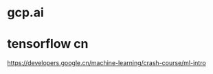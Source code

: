 # gcp.ai   

# tensorflow cn    
https://developers.google.cn/machine-learning/crash-course/ml-intro     

